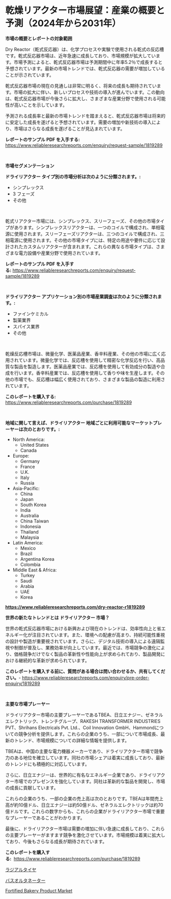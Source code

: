 <p><h1>乾燥リアクター市場展望：産業の概要と予測（2024年から2031年）</h1></p><p><strong>市場の概要とレポートの対象範囲</strong></p>
<p><p>Dry Reactor（乾式反応器）は、化学プロセスや実験で使用される乾式の反応槽です。乾式反応器市場は、近年急速に成長しており、市場規模が拡大しています。市場予測によると、乾式反応器市場は予測期間中に年率5.2％で成長すると予想されています。最新の市場トレンドでは、乾式反応器の需要が増加していることが示されています。</p><p>乾式反応器市場の現在の見通しは非常に明るく、将来の成長も期待されています。市場の拡大に伴い、新しいプロセスや技術の導入が進んでいます。この動向は、乾式反応器市場が今後さらに拡大し、さまざまな産業分野で使用される可能性が高いことを示しています。</p><p>予測される成長率と最新の市場トレンドを踏まえると、乾式反応器市場は将来的に安定した成長を遂げると予想されています。需要の増加や新技術の導入により、市場はさらなる成長を遂げることが見込まれています。</p></p>
<p><strong>レポートのサンプル PDF を入手する:</strong> <a href="https://www.reliableresearchreports.com/enquiry/request-sample/1819289">https://www.reliableresearchreports.com/enquiry/request-sample/1819289</a></p>
<p>&nbsp;</p>
<p><strong>市場セグメンテーション</strong></p>
<p><strong>ドライリアクター タイプ別の市場分析は次のように分類されます。:</strong></p>
<p><ul><li>シンプレックス</li><li>3 フェーズ</li><li>その他</li></ul></p>
<p>&nbsp;</p>
<p><p>乾式リアクター市場には、シンプレックス、スリーフェーズ、その他の市場タイプがあります。シンプレックスリアクターは、一つのコイルで構成され、単相電源に使用されます。スリーフェーズリアクターは、三つのコイルで構成され、三相電源に使用されます。その他の市場タイプには、特定の用途や要件に応じて設計されたカスタムリアクターが含まれます。これらの異なる市場タイプは、さまざまな電力設備や産業分野で使用されています。</p></p>
<p><strong>レポートのサンプル PDF を入手する:</strong>&nbsp;<a href="https://www.reliableresearchreports.com/enquiry/request-sample/1819289">https://www.reliableresearchreports.com/enquiry/request-sample/1819289</a></p>
<p>&nbsp;</p>
<p><strong> ドライリアクター アプリケーション別の市場産業調査は次のように分類されます。:</strong></p>
<p><ul><li>ファインケミカル</li><li>製薬業界</li><li>スパイス業界</li><li>その他</li></ul></p>
<p>&nbsp;</p>
<p><p>乾燥反応槽市場は、微量化学、医薬品産業、香辛料産業、その他の市場に広く応用されています。微量化学では、反応槽を使用して精密な化学反応を行い、高品質な製品を製造します。医薬品産業では、反応槽を使用して有効成分の製造や合成を行います。香辛料産業では、反応槽を使用して香りや味を生産します。その他の市場でも、反応槽は幅広く使用されており、さまざまな製品の製造に利用されています。</p></p>
<p><strong>このレポートを購入する:</strong>&nbsp; <a href="https://www.reliableresearchreports.com/purchase/1819289">https://www.reliableresearchreports.com/purchase/1819289</a></p>
<p>&nbsp;</p>
<p><strong>地域に関して言えば、ドライリアクター 地域ごとに利用可能なマーケットプレーヤーは次のとおりです。:</strong></p>
<p><ul>
    <li>
        North America:
        <ul>
            <li>United States</li>
            <li>Canada</li>
        </ul>
    </li>
    <li>
        Europe:
        <ul>
            <li>Germany</li>
            <li>France</li>
            <li>U.K.</li>
            <li>Italy</li>
            <li>Russia</li>
        </ul>
    </li>
    <li>
        Asia-Pacific:
        <ul>
            <li>China</li>
            <li>Japan</li>
            <li>South Korea</li>
            <li>India</li>
            <li>Australia</li>
            <li>China Taiwan</li>
            <li>Indonesia</li>
            <li>Thailand</li>
            <li>Malaysia</li>
        </ul>
    </li>
    <li>
        Latin America:
        <ul>
            <li>Mexico</li>
            <li>Brazil</li>
            <li>Argentina Korea</li>
            <li>Colombia</li>
        </ul>
    </li>
    <li>
        Middle East & Africa:
        <ul>
            <li>Turkey</li>
            <li>Saudi</li>
            <li>Arabia</li>
            <li>UAE</li>
            <li>Korea</li>
        </ul>
    </li>
    </ul></p>
<p><strong><a href="https://www.reliableresearchreports.com/dry-reactor-r1819289">https://www.reliableresearchreports.com/dry-reactor-r1819289</a></strong>&nbsp;</p>
<p><strong>世界の新たなトレンドとは ドライリアクター 市場？</strong></p>
<p><p>世界の乾式反応器市場における新興および現在のトレンドは、効率性向上と省エネルギー化が注目されています。また、環境への配慮が高まり、持続可能性重視の設計や製造が重要視されています。さらに、デジタル技術の導入による遠隔監視や制御が普及し、業務効率が向上しています。最近では、市場競争の激化により、価格競争だけでなく製品の革新性や性能向上が求められており、製品開発における継続的な革新が求められています。</p></p>
<p><strong>このレポートを購入する前に、質問がある場合は問い合わせるか、共有してください。</strong>- <a href="https://www.reliableresearchreports.com/enquiry/pre-order-enquiry/1819289">https://www.reliableresearchreports.com/enquiry/pre-order-enquiry/1819289</a></p>
<p>&nbsp;</p>
<p><strong>主要な市場プレーヤー</strong></p>
<p><p>ドライリアクター市場の主要プレーヤーであるTBEA、日立エナジー、ゼネラルエレクトリック、トレンチグループ、RAKESH TRANSFORMER INDUSTRIES PVT、Shrihans Electricals Pvt. Ltd.、Coil Innovation GmbH、Hammondについての競争分析を提供します。これらの企業のうち、一部について市場成長、最新のトレンド、市場規模についての詳細な情報を提供します。</p><p>TBEAは、中国の主要な電力機器メーカーであり、ドライリアクター市場で競争力のある地位を確立しています。同社の市場シェアは着実に成長しており、最新のトレンドにも積極的に対応しています。</p><p>さらに、日立エナジーは、世界的に有名なエネルギー企業であり、ドライリアクター市場でのプレゼンスを強化しています。同社は革新的な製品を開発し、市場の成長に貢献しています。</p><p>これらの企業のうち、一部の企業の売上高は次のとおりです。TBEAは年間売上高が約10億ドル、日立エナジーは約50億ドル、ゼネラルエレクトリックは約70億ドルです。これらの数字からも、これらの企業がドライリアクター市場で重要なプレーヤーであることがわかります。</p><p>最後に、ドライリアクター市場は需要の増加に伴い急速に成長しており、これらの主要プレーヤーがますます競争を激化させています。市場規模は着実に拡大しており、今後もさらなる成長が期待されています。</p></p>
<p><strong>このレポートを購入する:</strong>&nbsp;&nbsp;<a href="https://www.reliableresearchreports.com/purchase/1819289">https://www.reliableresearchreports.com/purchase/1819289</a></p>
<p><p><a href="https://medium.com/@colinom7865/%E3%83%A9%E3%82%B8%E3%82%A2%E3%83%AB%E3%82%BF%E3%82%A4%E3%83%A4%E5%B8%82%E5%A0%B4%E3%81%AE%E3%83%88%E3%83%AC%E3%83%B3%E3%83%89%E3%81%A8%E5%B8%82%E5%A0%B4%E5%88%86%E6%9E%90%E3%81%AF-2024%E5%B9%B4%E3%81%8B%E3%82%892031%E5%B9%B4%E3%81%AE%E6%9C%9F%E9%96%93%E3%81%AB%E4%BA%88%E6%B8%AC%E3%81%95%E3%82%8C%E3%81%A6%E3%81%84%E3%81%BE%E3%81%99-96366c8776ea">ラジアルタイヤ</a></p><p><a href="https://medium.com/@colinom7865/%E3%83%90%E3%82%B9%E3%82%AA%E3%83%AB%E3%82%BF%E3%83%8D%E3%83%BC%E3%82%BF%E3%83%BC%E5%B8%82%E5%A0%B4%E5%88%86%E6%9E%90-%E3%81%9D%E3%81%AEcagr-%E5%B8%82%E5%A0%B4%E3%82%BB%E3%82%B0%E3%83%A1%E3%83%B3%E3%83%86%E3%83%BC%E3%82%B7%E3%83%A7%E3%83%B3-%E3%81%8A%E3%82%88%E3%81%B3%E3%82%B0%E3%83%AD%E3%83%BC%E3%83%90%E3%83%AB%E7%94%A3%E6%A5%AD%E6%A6%82%E8%A6%81-706bc6342394">バスオルタネーター</a></p><p><a href="https://copper-carbon-84f.notion.site/Fortified-Bakery-Product-Market-Trends-and-Market-Analysis-forecasted-for-period-2024-2031-25769f29366249d48f2061469b6fe41b">Fortified Bakery Product Market</a></p></p>